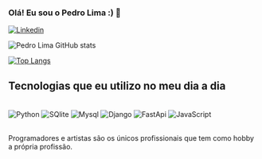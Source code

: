 
### Olá! Eu sou o Pedro Lima :) 🤠

[![Linkedin](https://img.shields.io/badge/LinkedIn-0077B5?style=for-the-badge&logo=linkedin&logoColor=white)](https://www.linkedin.com/in/pedro-lima-513363211/)

![Pedro Lima GitHub stats](https://github-readme-stats.vercel.app/api?username=PedroLima09&show_icons=true&theme=transparent)

[![Top Langs](https://github-readme-stats.vercel.app/api/top-langs/?username=PedroLima09)](https://github.com/anuraghazra/github-readme-stats)

## Tecnologias que eu utilizo no meu dia a dia 

<div style="display: inline_block"><br/>
 <img align="center"alt="Python" src="https://img.shields.io/badge/Python-14354C?style=for-the-badge&logo=python&logoColor=white" />
 <img align="center"alt="SQlite" src="https://img.shields.io/badge/SQLite-07405E?style=for-the-badge&logo=sqlite&logoColor=white" />
  <img align="center"alt="Mysql" src="https://img.shields.io/badge/MySQL-00000F?style=for-the-badge&logo=mysql&logoColor=white" />
 <img align="center"alt="Django" src="https://img.shields.io/badge/Django-092E20?style=for-the-badge&logo=django&logoColor=white" />
 <img align="center"alt="FastApi" src="https://img.shields.io/badge/fastapi-109989?style=for-the-badge&logo=FASTAPI&logoColor=white" />
 <img align="center"alt="JavaScript" src="https://img.shields.io/badge/logo-javascript-blue?logo=javascript" />
</div><br/>

Programadores e artistas são os únicos profissionais que tem como hobby a própria profissão.

